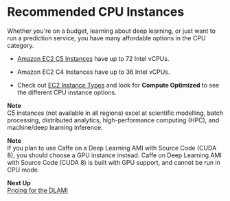 # Recommended CPU Instances<a name="cpu"></a>

Whether you're on a budget, learning about deep learning, or just want to run a prediction service, you have many affordable options in the CPU category\. 

+ [Amazon EC2 C5 Instances](https://aws.amazon.com/ec2/instance-types/c5/) have up to 72 Intel vCPUs\.

+ Amazon EC2 C4 Instances have up to 36 Intel vCPUs\.

+ Check out [EC2 Instance Types](https://aws.amazon.com/ec2/instance-types/) and look for **Compute Optimized** to see the different CPU instance options\.

**Note**  
C5 instances \(not available in all regions\) excel at scientific modelling, batch processing, distributed analytics, high\-performance computing \(HPC\), and machine/deep learning inference\.

**Note**  
If you plan to use Caffe on a Deep Learning AMI with Source Code \(CUDA 8\), you should choose a GPU instance instead\. Caffe on Deep Learning AMI with Source Code \(CUDA 8\) is built with GPU support, and cannot be run in CPU mode\.

**Next Up**  
[Pricing for the DLAMI](pricing.md)